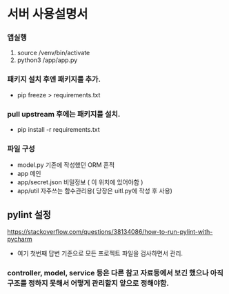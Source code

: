 # 서버 사용설명서

### 앱실행
1) source /venv/bin/activate
2) python3 /app/app.py

### 패키지 설치 후엔 패키지를 추가.
- pip freeze > requirements.txt

### pull upstream 후에는 패키지를 설치.
- pip install -r requirements.txt

### 파일 구성
- model.py 기존에 작성했던 ORM 흔적
- app 메인
- app/secret.json 비밀정보 ( 이 위치에 있어야함 )
- app/util 자주쓰는 함수관리용( 당장은 uitl.py에 작성 후 사용)

## pylint 설정
https://stackoverflow.com/questions/38134086/how-to-run-pylint-with-pycharm
- 여기 첫번째 답변 기준으로 모든 프로젝트 파일을 검사하면서 관리. 

### controller, model, service 등은 다른 참고 자료등에서 보긴 했으나 아직 구조를 정하지 못해서 어떻게 관리할지 앞으로 정해야함.
